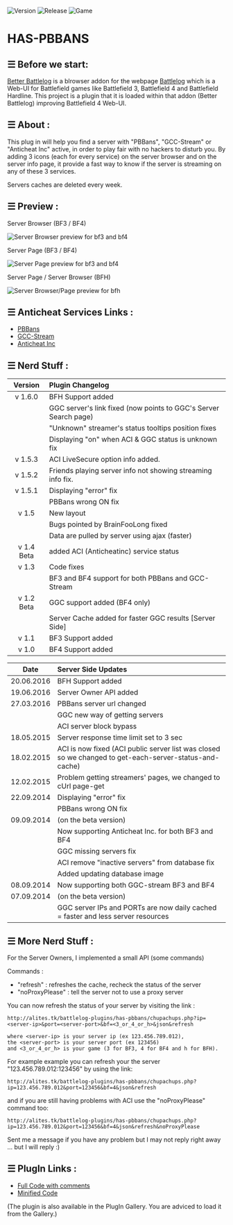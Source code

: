 ![Version](https://img.shields.io/badge/Version-1.6.0-green.svg?style=flat)
![Release](https://img.shields.io/badge/Release-29.06.2016-green.svg?style=flat)
![Game](https://img.shields.io/badge/Games-BF4/BF3/BFH-blue.svg?style=flat)

# HAS-PBBANS

## ☰ Before we start:

[Better Battlelog](https://getbblog.com/) is a blrowser addon for the webpage [Battlelog](http://battlelog.battlefield.com) which is a Web-UI for Battlefield games like Battlefield 3, Battlefield 4 and Battlefield Hardline. 
This project is a plugin that it is loaded within that addon (Better Battlelog) improving Battlefield 4 Web-UI.


## ☰ About :

This plug in will help you find a server with "PBBans", "GCC-Stream" or "Anticheat Inc" active, in order to play fair with no hackers to disturb you. 
By adding 3 icons (each for every service) on the server browser and on the server info page, it provide a fast way to know if the server is streaming on any of these 3 services.

Servers caches are deleted every week.
 

## ☰ Preview : 

Server Browser (BF3 / BF4)

![Server Browser preview for bf3 and bf4](../master/images/server_browser_preview.PNG "Server Browser preview for bf3 and bf4")

Server Page (BF3 / BF4)

![Server Page preview for bf3 and bf4](../master/images/server_page_preview.PNG "Server Browser page for bf3 and bf4")

Server Page / Server Browser (BFH)

![Server Browser/Page preview for bfh](../master/images/server_preview_bfh.PNG "Server Browser/Page preview for bfh")


## ☰ Anticheat Services Links : 
 - [PBBans](http://www.pbbans.com)
 - [GCC-Stream](http://www.ggc-stream.net)
 - [Anticheat Inc](http://www.anticheatinc.net)
 

## ☰ Nerd Stuff : 

|Version | Plugin Changelog|
|:------:|:----------------|
|v 1.6.0 |BFH Support added|
|        |GGC server's link fixed (now points to GGC's Server Search page)|
|        |"Unknown" streamer's status tooltips position fixes|
|        |Displaying "on" when ACI & GGC status is unknown fix||
|v 1.5.3 |ACI LiveSecure option info added.|
|v 1.5.2 |Friends playing server info not showing streaming info fix.|
|v 1.5.1 |Displaying "error" fix|
|        |PBBans wrong ON fix|
|v 1.5   |New layout|
|        |Bugs pointed by BrainFooLong fixed|
|        |Data are pulled by server using ajax (faster)|
|v 1.4 Beta |added ACI (Anticheatinc) service status|
|v 1.3   |Code fixes|
|        |BF3 and BF4 support for both PBBans and GCC-Stream|
|v 1.2 Beta |GGC support added (BF4 only)|
|        |Server Cache added for faster GGC results [Server Side]|
|v 1.1   |BF3 Support added|
|v 1.0   |BF4 Support added|


|Date    | Server Side Updates|
|:------:|:----------------|
|20.06.2016|BFH Support added|
|19.06.2016|Server Owner API added|
|27.03.2016|PBBans server url changed|
| |GGC new way of getting servers||
| |ACI server block bypass |
|18.05.2015|Server response time limit set to 3 sec|
|18.02.2015|ACI is now fixed (ACI public server list was closed so we changed to get-each-server-status-and-cache)|
|12.02.2015|Problem getting streamers' pages, we changed to cUrl page-get|
|22.09.2014|Displaying "error" fix|
||PBBans wrong ON fix||
|09.09.2014|(on the beta version)|
| |Now supporting Anticheat Inc. for both BF3 and BF4|
| |GGC missing servers fix|
| |ACI remove "inactive servers" from database fix|
| |Added updating database image|
|08.09.2014|Now supporting both GGC-stream BF3 and BF4|
|07.09.2014|(on the beta version)|
| |GGC server IPs and PORTs are now daily cached = faster and less server resources|


## ☰ More Nerd Stuff : 

For the Server Owners, I implemented a small API (some commands)

Commands : 
- "refresh" : refreshes the cache, recheck the status of the server
- "noProxyPlease" : tell the server not to use a proxy server

You can now refresh the status of your server by visiting the link :
```
http://alites.tk/battlelog-plugins/has-pbbans/chupachups.php?ip=<server-ip>&port=<server-port>&bf=<3_or_4_or_h>&json&refresh

where <server-ip> is your server ip (ex 123.456.789.012),
the <server-port> is your server port (ex 123456)
and <3_or_4_or_h> is your game (3 for BF3, 4 for BF4 and h for BFH).
```

For example example you can refresh your the server "123.456.789.012:123456" by using the link:
```
http://alites.tk/battlelog-plugins/has-pbbans/chupachups.php?ip=123.456.789.012&port=123456&bf=4&json&refresh
```
and if you are still having problems with ACI use the "noProxyPlease" command too:
```
http://alites.tk/battlelog-plugins/has-pbbans/chupachups.php?ip=123.456.789.012&port=123456&bf=4&json&refresh&noProxyPlease
```
Sent me a message if you have any problem but I may not reply right away ... but I will reply :)


## ☰ PlugIn Links :

 - [Full Code with comments](../master/has-pbbans.latest.bblog.js)
 - [Minified Code](../master/has-pbbans.latest.bblog.min.js)
 
(The plugin is also available in the PlugIn Gallery. You are adviced to load it from the Gallery.)
